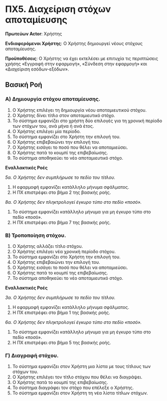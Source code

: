 <h1>ΠΧ5. Διαχείριση στόχων αποταμίευσης</h1>

**Πρωτεύων Actor**: Χρήστης

**Ενδιαφερόμενοι Χρήστης**: Ο Χρήστης δημιουργεί νέους στόχους αποταμίευσης.

**Προϋποθέσεις**: Ο Χρήστης να έχει εκτελέσει με επιτυχία τις περιπτώσεις χρήσης «Εγγραφή στην εφαρμογή», «Σύνδεση στην εφαρμογή» και «Διαχείριση εσόδων-εξόδων».


<h2>Βασική Ροή</h2>

<h3>Α) Δημιουργία στόχου αποταμίευσης.</h3>

1. Ο Χρήστης επιλέγει τη δημιουργία νέου αποταμιευτικού στόχου.
2. Ο Χρήστης δίνει τίτλο στον αποταμιευτικό στόχο.
3. Το σύστημα εμφανίζει στο χρήστη δύο επιλογές για τη χρονική περίοδο των στόχων του, ανά μήνα ή ανά έτος.
4. Ο Χρήστης επιλέγει μία περίοδο.
5. Το σύστημα εμφανίζει στο Χρήστη την επιλογή του.
6. Ο Χρήστης επιβεβαιώνει την επιλογή του.
7. Ο Χρήστης εισάγει το ποσό που θέλει να αποταμιεύσει.
8. Ο Χρήστης πατά το κουμπί της επιβεβαίωσης.
9. Το σύστημα αποθηκεύει το νέο αποταμιευτικό στόχο.

**Εναλλακτικές Ροές**

*5α. Ο Χρήστης δεν συμπλήρωσε το πεδίο του τίτλου.*

1. Η εφαρμοφή εμφανίζει κατάλληλο μήνυμα σφάλματος.
2. Η ΠΧ επιστρέφει στο βήμα 2 της βασικής ροής.

*8α. Ο Χρήστης δεν πληκτρολογεί έγκυρο τύπο στο πεδίο «ποσό».*

1. Το σύστημα εμφανίζει κατάλληλο μήνυμα για μη έγκυρο τύπο στο πεδίο «ποσό».
2. Η ΠΧ επιστρέφει στο βήμα 7 της βασικής ροής.

<h3>Β) Τροποποίηση στόχου.</h3>

1. Ο Χρήστης αλλάζει τίτλο στόχου.
2. Ο Χρήστης επιλέγει νέα χρονική περίοδο στόχου.
3. Το σύστημα εμφανίζει στο Χρήστη την επιλογή του.
4. Ο Χρήστης επιβεβαιώνει την επιλογή του.
5. Ο Χρήστης εισάγει το ποσό που θέλει να αποταμιεύσει.
6. Ο Χρήστης πατά το κουμπί της επιβεβαίωσης.
7. Το σύστημα αποθηκεύει το νέο αποταμιευτικό στόχο.

**Εναλλακτικές Ροές**

*3α. Ο Χρήστης δεν συμπλήρωσε το πεδίο του τίτλου.*

1. Η εφαρμοφή εμφανίζει κατάλληλο μήνυμα σφάλματος.
2. Η ΠΧ επιστρέφει στο βήμα 1 της βασικής ροής.

*6α. Ο Χρήστης δεν πληκτρολογεί έγκυρο τύπο στο πεδίο «ποσό».*

1. Το σύστημα εμφανίζει κατάλληλο μήνυμα για μη έγκυρο τύπο στο πεδίο «ποσό».
2. Η ΠΧ επιστρέφει στο βήμα 5 της βασικής ροής.

<h3>Γ) Διαγραφή στόχου.</h3>

1. Το σύστημα εμφανίζει στον Χρήστη μια λίστα με τους τίτλους των στόχων του.
2. Ο Χρήστης επιλέγει τον τίτλο στόχου που θέλει να διαγράψει.
3. Ο Χρήστης πατά το κουμπί της επιβεβαίωσης.
4. Το σύστημα διαγράφει τον στόχο που επέλεξε ο Χρήστης.
5. Το σύστημα εμφανίζει στον Χρήστη τη νέα λίστα τίτλων στόχων.